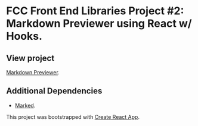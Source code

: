 # FCC Front End Libraries Project #2: Markdown Previewer using React w/ Hooks.

## View project

[Markdown Previewer](https://kelvinsanchez15.github.io/markdown-previewer/).

## Additional Dependencies

- [Marked](https://marked.js.org/).

This project was bootstrapped with [Create React App](https://github.com/facebook/create-react-app).
